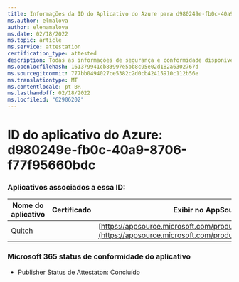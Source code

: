 ```yaml
---
title: Informações da ID do Aplicativo do Azure para d980249e-fb0c-40a9-8706-f77f95660bdc
ms.author: elmalova
author: elenamalova
ms.date: 02/18/2022
ms.topic: article
ms.service: attestation
certification_type: attested
description: Todas as informações de segurança e conformidade disponíveis para d980249e-fb0c-40a9-8706-f77f95660bdc.
ms.openlocfilehash: 161379941cb83997e5bb8c95e02d182a6302767d
ms.sourcegitcommit: 777bb0494027ce5382c2d0cb42415910c112b56e
ms.translationtype: MT
ms.contentlocale: pt-BR
ms.lasthandoff: 02/18/2022
ms.locfileid: "62906202"
---
```

# <a name="azure-app-id-d980249e-fb0c-40a9-8706-f77f95660bdc"></a>ID do aplicativo do Azure: d980249e-fb0c-40a9-8706-f77f95660bdc


### <a name="apps-associated-with-this-id"></a>Aplicativos associados a essa ID:
| **Nome do aplicativo** | **Certificado** | **Exibir no AppSource** |
|--------------|---------------|-----------------------|
| [Quitch](https://docs.microsoft.com/microsoft-365-app-certification/forward/WA200003683) |  | [https://appsource.microsoft.com/product/office/WA200003683](https://appsource.microsoft.com/product/office/WA200003683) |

### <a name="microsoft-365-app-compliance-status"></a>Microsoft 365 status de conformidade do aplicativo
- Publisher Status de Attestaton: Concluído
